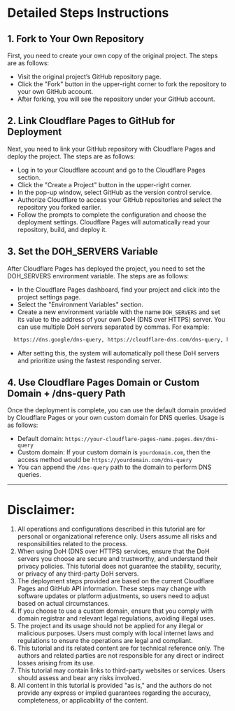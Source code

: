 # Detailed Steps Instructions

## 1. Fork to Your Own Repository
First, you need to create your own copy of the original project. The steps are as follows:
- Visit the original project’s GitHub repository page.
- Click the "Fork" button in the upper-right corner to fork the repository to your own GitHub account.
- After forking, you will see the repository under your GitHub account.

## 2. Link Cloudflare Pages to GitHub for Deployment
Next, you need to link your GitHub repository with Cloudflare Pages and deploy the project. The steps are as follows:
- Log in to your Cloudflare account and go to the Cloudflare Pages section.
- Click the "Create a Project" button in the upper-right corner.
- In the pop-up window, select GitHub as the version control service.
- Authorize Cloudflare to access your GitHub repositories and select the repository you forked earlier.
- Follow the prompts to complete the configuration and choose the deployment settings. Cloudflare Pages will automatically read your repository, build, and deploy it.

## 3. Set the DOH_SERVERS Variable
After Cloudflare Pages has deployed the project, you need to set the DOH_SERVERS environment variable. The steps are as follows:
- In the Cloudflare Pages dashboard, find your project and click into the project settings page.
- Select the "Environment Variables" section.
- Create a new environment variable with the name `DOH_SERVERS` and set its value to the address of your own DoH (DNS over HTTPS) server. You can use multiple DoH servers separated by commas. For example:
```bash
  https://dns.google/dns-query, https://cloudflare-dns.com/dns-query, https://dns.quad9.net/dns-query
```
- After setting this, the system will automatically poll these DoH servers and prioritize using the fastest responding server.

## 4. Use Cloudflare Pages Domain or Custom Domain + /dns-query Path
Once the deployment is complete, you can use the default domain provided by Cloudflare Pages or your own custom domain for DNS queries. Usage is as follows:
- Default domain: `https://your-cloudflare-pages-name.pages.dev/dns-query`
- Custom domain: If your custom domain is `yourdomain.com`, then the access method would be `https://yourdomain.com/dns-query`
- You can append the `/dns-query` path to the domain to perform DNS queries.

---

# Disclaimer:

1. All operations and configurations described in this tutorial are for personal or organizational reference only. Users assume all risks and responsibilities related to the process.
2. When using DoH (DNS over HTTPS) services, ensure that the DoH servers you choose are secure and trustworthy, and understand their privacy policies. This tutorial does not guarantee the stability, security, or privacy of any third-party DoH servers.
3. The deployment steps provided are based on the current Cloudflare Pages and GitHub API information. These steps may change with software updates or platform adjustments, so users need to adjust based on actual circumstances.
4. If you choose to use a custom domain, ensure that you comply with domain registrar and relevant legal regulations, avoiding illegal uses.
5. The project and its usage should not be applied for any illegal or malicious purposes. Users must comply with local internet laws and regulations to ensure the operations are legal and compliant.
6. This tutorial and its related content are for technical reference only. The authors and related parties are not responsible for any direct or indirect losses arising from its use.
7. This tutorial may contain links to third-party websites or services. Users should assess and bear any risks involved.
8. All content in this tutorial is provided "as is," and the authors do not provide any express or implied guarantees regarding the accuracy, completeness, or applicability of the content.
